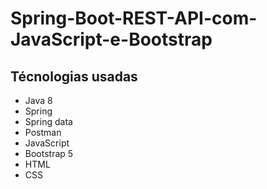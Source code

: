 # Spring-Boot-REST-API-com-JavaScript-e-Bootstrap

## Técnologias usadas

* Java 8
* Spring
* Spring data
* Postman
* JavaScript
* Bootstrap 5
* HTML
* CSS 
